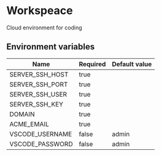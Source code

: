 # Workspeace

Cloud environment for coding

## Environment variables

| **Name**         | **Required**  | **Default value** |
| ---------------- | ------------- | ----------------- |
| SERVER_SSH_HOST  | true          |                   |
| SERVER_SSH_PORT  | true          |                   |
| SERVER_SSH_USER  | true          |                   |
| SERVER_SSH_KEY   | true          |                   |
| DOMAIN           | true          |                   |
| ACME_EMAIL       | true          |                   |
| VSCODE_USERNAME  | false         | admin             |
| VSCODE_PASSWORD  | false         | admin             |
